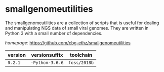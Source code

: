 # smallgenomeutilities

The smallgenomeutilities are a collection of scripts that is  useful for dealing and manipulating NGS data of small viral genomes. They  are written in Python 3 with a small number of dependencies.

*homepage*: <https://github.com/cbg-ethz/smallgenomeutilities>

version | versionsuffix | toolchain
--------|---------------|----------
``0.2.1`` | ``-Python-3.6.6`` | ``foss/2018b``
